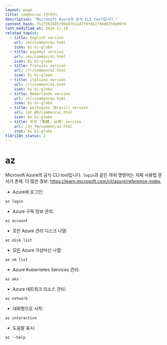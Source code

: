 ```yaml
---
layout: page
title: common/az (한국어)
description: "Microsoft Azure의 공식 CLI tool입니다."
content_hash: f537361605790e87b1a4779fde2790d8250e09f6
last_modified_at: 2024-11-10
related_topics:
  - title: English version
    url: /en/common/az.html
    icon: bi bi-globe
  - title: español version
    url: /es/common/az.html
    icon: bi bi-globe
  - title: français version
    url: /fr/common/az.html
    icon: bi bi-globe
  - title: italiano version
    url: /it/common/az.html
    icon: bi bi-globe
  - title: Nederlands version
    url: /nl/common/az.html
    icon: bi bi-globe
  - title: português (Brasil) version
    url: /pt_BR/common/az.html
    icon: bi bi-globe
  - title: 中文 (繁體, 台灣) version
    url: /zh_TW/common/az.html
    icon: bi bi-globe
tldri18n_status: 2
---
```

# az

Microsoft Azure의 공식 CLI tool입니다.
`login`과 같은 하위 명령어는 자체 사용법 문서가 존재.
더 많은 정보: <https://learn.microsoft.com/cli/azure/reference-index>.

- Azure에 로그인:

`az login`

- Azure 구독 정보 관리:

`az account`

- 모든 Azure 관리 디스크 나열:

`az disk list`

- 모든 Azure 가상머신 나열:

`az vm list`

- Azure Kubernetes Services 관리:

`az aks`

- Azure 네트워크 리소스 관리:

`az network`

- 대화형으로 시작:

`az interactive`

- 도움말 표시:

`az --help`
